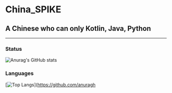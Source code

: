 # ****China_SPIKE****

## **A Chinese who can only Kotlin, Java, Python**


---

### Status

![Anurag's GitHub stats](https://github-readme-stats.vercel.app/api?username=spikego&show_icons=true&theme=radical)

### Languages
[![Top Langs](https://github-readme-stats.vercel.app/api/top-langs/?username=spikego)](https://github.com/anuragh
